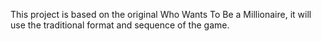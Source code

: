 This project is based on the original Who Wants To Be a Millionaire, it will use the traditional format and sequence of the game.
